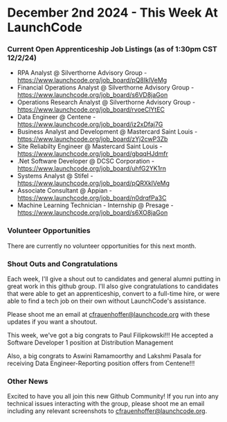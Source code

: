 # December 2nd 2024 - This Week At LaunchCode

### Current Open Apprenticeship Job Listings (as of 1:30pm CST 12/2/24)
- RPA Analyst @ Silverthorne Advisory Group - https://www.launchcode.org/job_board/pQ8IklVeMg
- Financial Operations Analyst @ Silverthorne Advisory Group - https://www.launchcode.org/job_board/s6VD8jaGon
- Operations Research Analyst @ Silverthorne Advisory Group -  https://www.launchcode.org/job_board/rvoeClYtEC
- Data Engineer @ Centene - https://www.launchcode.org/job_board/iz2xDfaj7G
- Business Analyst and Development @ Mastercard Saint Louis - https://www.launchcode.org/job_board/zYj2cwP3Zb
- Site Reliabilty Engineer @ Mastercard Saint Louis - https://www.launchcode.org/job_board/gbqqHJdmfr
- .Net Software Developer @ DCSC Corporation - https://www.launchcode.org/job_board/uhfG2YK1rn
- Systems Analyst @ Stifel - https://www.launchcode.org/job_board/pQRXklVeMg
- Associate Consultant @ Appian - https://www.launchcode.org/job_board/n0drqfPa3C
- Machine Learning Technician - Internship @ Presage - https://www.launchcode.org/job_board/s6XO8jaGon

### Volunteer Opportunities

There are currently no volunteer opportunities for this next month.

### Shout Outs and Congratulations

Each week, I'll give a shout out to candidates and general alumni putting in great work in this github group.
I'll also give congratulations to candidates that were able to get an apprenticeship, convert to a full-time hire, or were able to find a tech job on their own without LaunchCode's assistance.

Please shoot me an email at cfrauenhoffer@launchcode.org with these updates if you want a shoutout.

This week, we've got a big congrats to Paul Filipkowski!!! 
He accepted a Software Developer 1 position at Distribution Management

Also, a big congrats to Aswini Ramamoorthy and Lakshmi Pasala for receiving Data Engineer-Reporting position offers from Centene!!!

### Other News

Excited to have you all join this new Github Community!
If you run into any technical issues interacting with the group, please shoot me an email including any relevant screenshots to cfrauenhoffer@launchcode.org.
